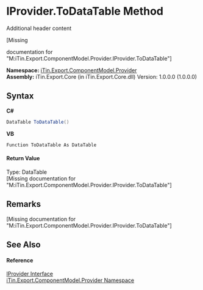 # IProvider.ToDataTable Method 
Additional header content 

\[Missing <summary> documentation for "M:iTin.Export.ComponentModel.Provider.IProvider.ToDataTable"\]

**Namespace:**&nbsp;<a href="723a96b5-5779-2554-cf17-05149bfcb802">iTin.Export.ComponentModel.Provider</a><br />**Assembly:**&nbsp;iTin.Export.Core (in iTin.Export.Core.dll) Version: 1.0.0.0 (1.0.0.0)

## Syntax

**C#**<br />
``` C#
DataTable ToDataTable()
```

**VB**<br />
``` VB
Function ToDataTable As DataTable
```


#### Return Value
Type: DataTable<br />\[Missing <returns> documentation for "M:iTin.Export.ComponentModel.Provider.IProvider.ToDataTable"\]

## Remarks
\[Missing <remarks> documentation for "M:iTin.Export.ComponentModel.Provider.IProvider.ToDataTable"\]

## See Also


#### Reference
<a href="04a444f9-1d39-11f4-78b0-bb6b5450764a">IProvider Interface</a><br /><a href="723a96b5-5779-2554-cf17-05149bfcb802">iTin.Export.ComponentModel.Provider Namespace</a><br />